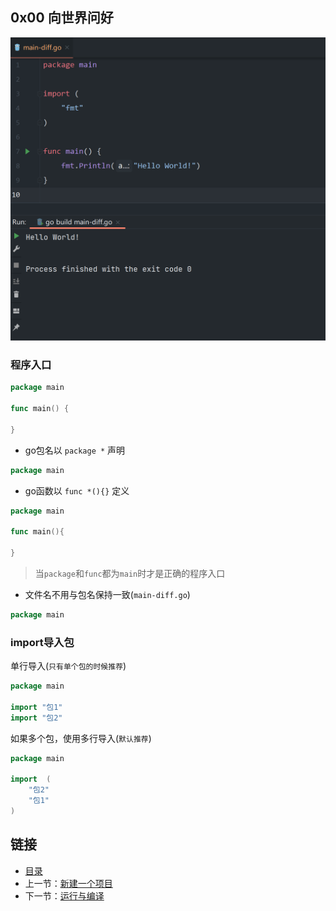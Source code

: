 ## 0x00 向世界问好

![](../../../static/day001/0x01_1.png)

### 程序入口

```go
package main

func main() {
	
}
```


- go包名以 `package *` 声明

```go
package main
```

- go函数以 `func *(){}` 定义

```go
package main

func main(){
	
}
```

> 当`package`和`func`都为`main`时才是正确的程序入口  


- 文件名不用与包名保持一致(`main-diff.go`)
```go
package main
```



### import导入包

单行导入(`只有单个包的时候推荐`)

```go
package main

import "包1"
import "包2"
```

如果多个包，使用多行导入(`默认推荐`)

```go
package main

import  (
	"包2"
	"包1"
)
```



## 链接

- [目录](../../../README.md)
- 上一节：[新建一个项目](../0x00%20新建一个项目/)
- 下一节：[运行与编译](../0x02%20运行与编译/)
